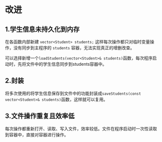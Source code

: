 # 改进

## 1.学生信息未持久化到内存

在各函数内部新建 `vector<Student> students;` 这样每次操作都只对临时变量操作，没有同步到主程序的 `students` 容器，无法实现真正的增删改查。

可以选择新增一个`loadStudents(vector<Student>& students)`函数，每次程序启动时，先将文件中的学生信息同步到students容器中。

## 2.封装

将多次使用的将学生信息保存到文件中的功能封装成`saveStudents(const vector<Student>& students)`函数，这样就可以复用。

## 3.文件操作重复且效率低

每次操作都重新打开、读取、写入文件，效率较低。文件在程序启动时一次性读取到容器中，直接对容器进行操作。
